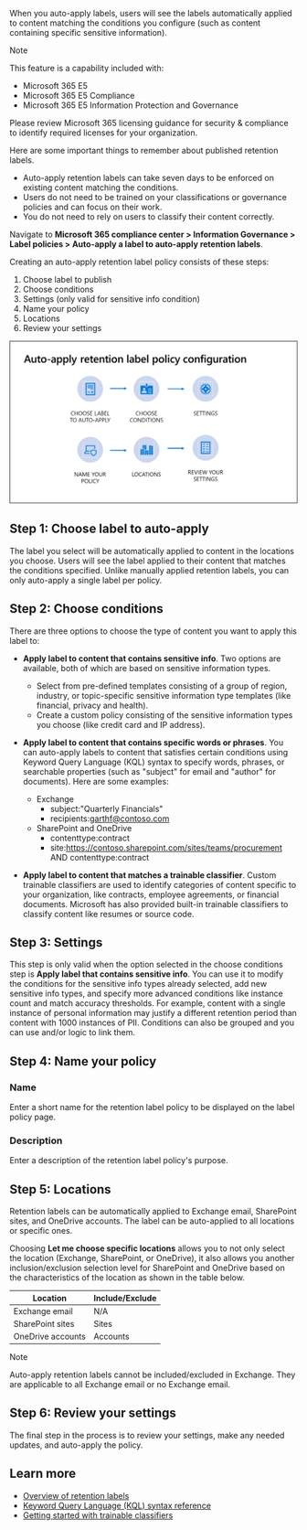 When you auto-apply labels, users will see the labels automatically applied to content matching the conditions you configure (such as content containing specific sensitive information).

> [!NOTE]
> This feature is a capability included with:
> - Microsoft 365 E5 
> - Microsoft 365 E5 Compliance 
> - Microsoft 365 E5 Information Protection and Governance 
> 
> Please review Microsoft 365 licensing guidance for security & compliance to identify required licenses for your organization.

Here are some important things to remember about published retention labels.
-	Auto-apply retention labels can take seven days to be enforced on existing content matching the conditions.
-	Users do not need to be trained on your classifications or governance policies and can focus on their work.
-	You do not need to rely on users to classify their content correctly.

Navigate to **Microsoft 365 compliance center > Information Governance > Label policies > Auto-apply a label to auto-apply retention labels**.

Creating an auto-apply retention label policy consists of these steps:
1.	Choose label to publish
1.	Choose conditions
1.	Settings (only valid for sensitive info condition)
1.	Name your policy
1.	Locations
1.	Review your settings

![Auto-apply retention label policy configuration](../media/auto-apply-retention-label-policy-configuration.png)

## Step 1: Choose label to auto-apply
The label you select will be automatically applied to content in the locations you choose. Users will see the label applied to their content that matches the conditions specified. Unlike manually applied retention labels, you can only auto-apply a single label per policy.

## Step 2: Choose conditions
There are three options to choose the type of content you want to apply this label to:
- **Apply label to content that contains sensitive info**. Two options are available, both of which are based on sensitive information types. 
   - Select from pre-defined templates consisting of a group of region, industry, or topic-specific sensitive information type templates (like financial, privacy and health).
   - Create a custom policy consisting of the sensitive information types you choose (like credit card and IP address).   
- **Apply label to content that contains specific words or phrases**. You can auto-apply labels to content that satisfies certain conditions using Keyword Query Language (KQL) syntax to specify words, phrases, or searchable properties (such as "subject" for email and "author" for documents). Here are some examples:
   - Exchange
      - subject:"Quarterly Financials"
      -	recipients:garthf@contoso.com
   - SharePoint and OneDrive
      - contenttype:contract
      -	site:https://contoso.sharepoint.com/sites/teams/procurement AND contenttype:contract

- **Apply label to content that matches a trainable classifier**. Custom trainable classifiers are used to identify categories of content specific to your organization, like contracts, employee agreements, or financial documents. Microsoft has also provided built-in trainable classifiers to classify content like resumes or source code.  

## Step 3: Settings 
This step is only valid when the option selected in the choose conditions step is **Apply label that contains sensitive info**. You can use it to modify the conditions for the sensitive info types already selected, add new sensitive info types, and specify more advanced conditions like instance count and match accuracy thresholds. For example, content with a single instance of personal information may justify a different retention period than content with 1000 instances of PII. Conditions can also be grouped and you can use and/or logic to link them. 

## Step 4: Name your policy

### Name
Enter a short name for the retention label policy to be displayed on the label policy page.

### Description
Enter a description of the retention label policy's purpose.

## Step 5: Locations
Retention labels can be automatically applied to Exchange email, SharePoint sites, and OneDrive accounts. The label can be auto-applied to all locations or specific ones.

Choosing **Let me choose specific locations** allows you to not only select the location (Exchange, SharePoint, or OneDrive), it also allows you another inclusion/exclusion selection level for SharePoint and OneDrive based on the characteristics of the location as shown in the table below.

| Location  | Include/Exclude  |
|---|---|
| Exchange email  |N/A   |
| SharePoint sites  |  Sites |
| OneDrive accounts  | Accounts  |

> [!NOTE]
> Auto-apply retention labels cannot be included/excluded in Exchange. They are applicable to all Exchange email or no Exchange email.

## Step 6: Review your settings
The final step in the process is to review your settings, make any needed updates, and auto-apply the policy. 

## Learn more
- [Overview of retention labels](https://docs.microsoft.com/microsoft-365/compliance/labels?azure-portal=true)
- [Keyword Query Language (KQL) syntax reference](https://docs.microsoft.com/sharepoint/dev/general-development/keyword-query-language-kql-syntax-reference?azure-portal=true)
- [Getting started with trainable classifiers](https://docs.microsoft.com/microsoft-365/compliance/classifier-getting-started-with?azure-portal=true)

